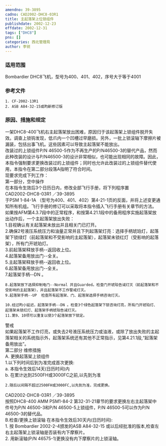 ```yaml
---
amendno: 39-3895  
cadno: CAD2002-DHC8-03R1  
title: 主起落架上位锁组件  
publishdate: 2002-12-23  
effdate: 2002-12-31  
tags: ["DHC8"]  
pns: []  
categories: 西北管理局  
author: 李锐  
---
```

  
### 适用范围  
Bombardier DHC8飞机，型号为400、401、402，序号大于等于4001  
  
<!--more-->  
### 参考文件  
    1. CF-2002-13R1  
    2. ASB A84-32-15或昀新修订版  
  
### 原因、措施和规定  
一架DHC8-400飞机右主起落架放出困难，原因归于该起落架上锁组件脱开失效。调查上锁钩发现，低爪内一个凹槽过早磨损。另外，一批上锁滚轴下摩擦片被漏装，包括出事飞机。这些因素可以导致主起落架不能放出。  
    改装过的上锁组件P/N 46500-5作为不再生产的P/N46500-3的替代产品，然而此种改装的设计与P/N46500-3的设计非常相似，也可能出现相同的故障。因此，本指令强制要求更换改装过的上锁组件；同时也允许此改装过的上锁组件替代使用，本指令在第二部分段落A指明了符合时间。  
    现要求完成下列工作：  
    第一部分，空中操作  
    在本指令生效后3个日历日内，修改全部飞行手册，将下列程序置  
 CAD2002-DHC8-03R1 ／39-3895  
于PSM 1-84-1A （型号为400、401、402）第4-21-1页的反面，并将上述变更通知所有机组。飞行手册的修订可以采取将本指令插入飞行手册有关章节的方法。  
    如果按AFM第4.3.7段中的正常程序，和按第4.21.1段中的备用程序实施起落架放出动作后，一个主起落架放出失败：  
    1.目视确认有关起落架未放出并且相关门已打开。  
    2.确保2号液压系统压力和油量正常并且下列起落架灯亮：选择手柄琥珀灯，起落架下锁绿灯（前起落架和不受影响的主起落架），起落架未锁红灯（受影响的起落架），所有门开琥珀灯。  
    3.前起落架释放手柄--返回收上位。  
    4.起落架备用放出门--全关。  
    5.主起落架释放手柄--返回收上位。  
    6.起落架备用放出门--全关。  
    7.起落架手柄--DN 。  
  
    8.起落架放下选择抑制电门--Normal 并且Guarded。检查门开琥珀告诫灯灭（前起落架和不受影响的主起落架），并且起落架不工作警戒灯灭。  
    9.起落架手柄--UP  检查所有起落架、门、起落架选择手柄咨询灯灭。  
  
    10.经过昀小延迟，起落架手柄--DN 。检查3个绿色起落架下锁咨询灯亮，所有门开琥珀灯、起落架未锁红灯、起落架手柄琥珀告诫灯灭。  
    11.第9、10项可以重复以使3个起落架放下锁定。  
警戒  
    如果起落架不工作灯亮，或失去2号液压系统压力或油液，或除了放出失败的主起落架相关的系统指示外，起落架系统还有其他不正常指示，见第4.21.1段,“起落架备用放出”。  
    第二部分  维修措施  
A. 更换起落架上锁组件  
    1.以下列时间后到为准完成首次更换:  
a. 本指令生效后14天(日历时间)内  
b. 在累计达到2500FH或3000FC之前,以先到为准  
  
    2.随后以间隔不超过2500FH或3000FC,以先到为准，完成更换。  
  
 CAD2002-DHC8-03R1 ／39-3895  
      按照DHC8-400 AMM PSM1-84-2 第32-31-21章节的要求更换左右主起落架中件号为P/N 46500-3和P/N 46500-5上锁组件，P/N 46500-5可以作为P/N 46500-3的替代品。  
    B.检查/更换上锁滚轴     在本指令生效后30天内(日历时间):  
    1. 按 Bombardier 2002-2-4颁发的ASB A84-32-15 或以后经批准的版本,检查左右主起落架上锁滚轴是否装有内下摩察片。  
2. 用新滚轴(P/N 46575-1)更换没有内下摩察片的上锁滚轴。  
